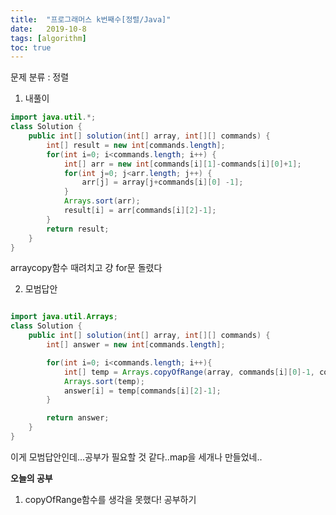 ```yaml
---
title:  "프로그래머스 k번째수[정렬/Java]"
date:   2019-10-8
tags: [algorithm]
toc: true 
---
```


문제 분류 : 정렬



1. 내풀이

```java
import java.util.*;
class Solution {
    public int[] solution(int[] array, int[][] commands) {
        int[] result = new int[commands.length];
        for(int i=0; i<commands.length; i++) {
            int[] arr = new int[commands[i][1]-commands[i][0]+1];
            for(int j=0; j<arr.length; j++) {
                arr[j] = array[j+commands[i][0] -1];
            }
            Arrays.sort(arr);
            result[i] = arr[commands[i][2]-1];
        }
        return result;
    }
}
```

arraycopy함수 때려치고 걍 for문 돌렸다



2. 모범답안

```java

import java.util.Arrays;
class Solution {
    public int[] solution(int[] array, int[][] commands) {
        int[] answer = new int[commands.length];

        for(int i=0; i<commands.length; i++){
            int[] temp = Arrays.copyOfRange(array, commands[i][0]-1, commands[i][1]);
            Arrays.sort(temp);
            answer[i] = temp[commands[i][2]-1];
        }

        return answer;
    }
}
```



이게 모범답안인데...공부가 필요할 것 같다..map을 세개나 만들었네..




**오늘의 공부**

1. copyOfRange함수를 생각을 못했다!  공부하기